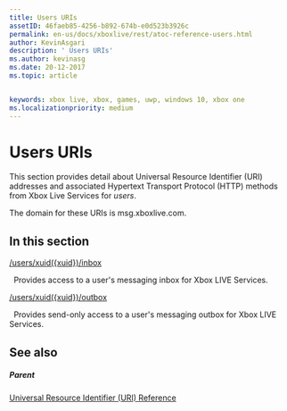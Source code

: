 ```yaml
---
title: Users URIs
assetID: 46faeb85-4256-b892-674b-e0d523b3926c
permalink: en-us/docs/xboxlive/rest/atoc-reference-users.html
author: KevinAsgari
description: ' Users URIs'
ms.author: kevinasg
ms.date: 20-12-2017
ms.topic: article


keywords: xbox live, xbox, games, uwp, windows 10, xbox one
ms.localizationpriority: medium
---
```



# Users URIs
 
This section provides detail about Universal Resource Identifier (URI) addresses and associated Hypertext Transport Protocol (HTTP) methods from Xbox Live Services for *users*.
 
The domain for these URIs is msg.xboxlive.com.
 
<a id="ID4EFB"></a>

 
## In this section

[/users/xuid({xuid})/inbox](uri-usersxuidinbox.md)

&nbsp;&nbsp;Provides access to a user's messaging inbox for Xbox LIVE Services. 

[/users/xuid({xuid})/outbox](uri-usersxuidoutbox.md)

&nbsp;&nbsp;Provides send-only access to a user's messaging outbox for Xbox LIVE Services. 
 
<a id="ID4EOB"></a>

 
## See also
 
<a id="ID4EQB"></a>

 
##### Parent 

[Universal Resource Identifier (URI) Reference](../atoc-xboxlivews-reference-uris.md)

   